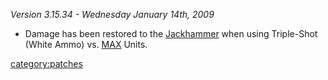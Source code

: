 _Version 3.15.34 - Wednesday January 14th, 2009_

- Damage has been restored to the [Jackhammer](Jackhammer.md "wikilink")
  when using Triple-Shot (White Ammo) vs. [MAX](MAX.md "wikilink") Units.

[category:patches](category:patches.md "wikilink")
